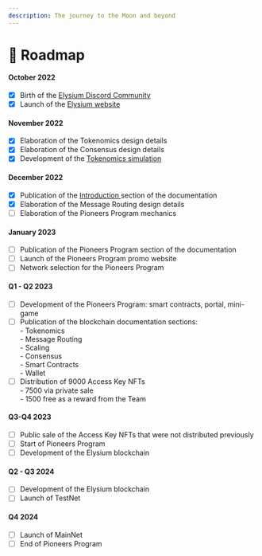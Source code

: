 ```yaml
---
description: The journey to the Moon and beyond
---
```


# 📍 Roadmap

#### October 2022

* [x] Birth of the [Elysium Discord Community](https://discord.gg/elysiumchain)
* [x] Launch of the [Elysium website](https://elysium-chain.com/)

#### November 2022

* [x] Elaboration of the Tokenomics design details
* [x] Elaboration of the Consensus design details
* [x] Development of the [Tokenomics simulation](https://tokenomics.elysium-chain.com)

#### December 2022

* [x] Publication of the [Introduction ](broken-reference)section of the documentation
* [x] Elaboration of the Message Routing design details
* [ ] Elaboration of the Pioneers Program mechanics

#### January 2023

* [ ] Publication of the Pioneers Program section of the documentation
* [ ] Launch of the Pioneers Program promo website
* [ ] Network selection for the Pioneers Program

#### Q1 - Q2 2023

* [ ] Development of the Pioneers Program: smart contracts, portal, mini-game
* [ ] Publication of the blockchain documentation sections:\
  \- Tokenomics\
  \- Message Routing\
  \- Scaling\
  \- Consensus\
  \- Smart Contracts\
  \- Wallet
* [ ] Distribution of 9000 Access Key NFTs \
  \- 7500 via private sale\
  \- 1500 free as a reward from the Team

#### Q3-Q4 2023

* [ ] Public sale of the Access Key NFTs that were not distributed previously
* [ ] Start of Pioneers Program
* [ ] Development of the Elysium blockchain

#### Q2 - Q3 2024

* [ ] Development of the Elysium blockchain
* [ ] Launch of TestNet

#### Q4 2024

* [ ] Launch of MainNet
* [ ] End of Pioneers Program
